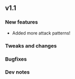 ## v1.1

### New features
- Added more attack patterns!

### Tweaks and changes

### Bugfixes

### Dev notes 
